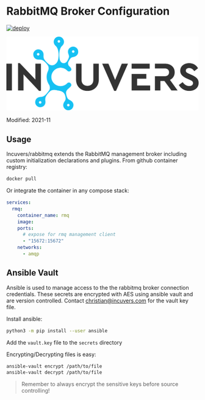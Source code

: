 # RabbitMQ Broker Configuration
[![deploy](https://github.com/Incuvers/rabbitmq/actions/workflows/deploy.yaml/badge.svg)](https://github.com/Incuvers/rabbitmq/actions/workflows/deploy.yaml)

![img](docs/img/Incuvers-black.png)

Modified: 2021-11

## Usage
Incuvers/rabbitmq extends the RabbitMQ management broker including custom initialization declarations and plugins. From github container registry:
```bash
docker pull 
```

Or integrate the container in any compose stack:
```yaml
services:
  rmq:
    container_name: rmq
    image: 
    ports:
      # expose for rmq management client
      - "15672:15672"
    networks:
      - amqp
```

## Ansible Vault
Ansible is used to manage access to the the rabbitmq broker connection credentials. These secrets are encrypted with AES using ansible vault and are version controlled. Contact <a href="mailto:christian@incuvers.com?">christian@incuvers.com</a> for the vault key file.

Install ansible:
```bash
python3 -m pip install --user ansible
```

Add the `vault.key` file to the `secrets` directory

Encrypting/Decrypting files is easy:
```bash
ansible-vault encrypt /path/to/file
ansible-vault decrypt /path/to/file
```
>Remember to always encrypt the sensitive keys before source controlling!